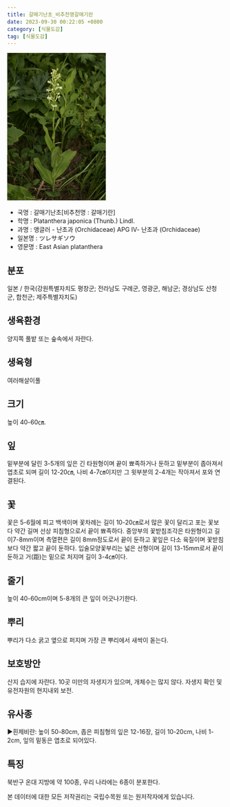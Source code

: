 ```yaml
---
title: 갈매기난초_비추천명갈매기란
date: 2023-09-30 00:22:05 +0800
category: [식물도감]
tag: [식물도감]
---
```




![갈매기난초[비추천명 : 갈매기란]](/assets/img/fileUpload/plants/basic/Orchidaceae/Platanthera/6389/6389_1_th2.jpg)
- 국명 : 갈매기난초[비추천명 : 갈매기란]
- 학명 : Platanthera japonica (Thunb.) Lindl.
- 과명 : 앵글러 - 난초과 (Orchidaceae) APG Ⅳ- 난초과 (Orchidaceae)
- 일본명 : ツレサギソウ
- 영문명 : East Asian platanthera


## 분포
일본 / 한국(강원특별자치도 평창군; 전라남도 구례군, 영광군, 해남군; 경상남도 산청군, 합천군; 제주특별자치도) 
## 생육환경
양지쪽 풀밭 또는 숲속에서 자란다.
## 생육형
여러해살이풀
## 크기
높이 40-60㎝.
## 잎
밑부분에 달린 3-5개의 잎은 긴 타원형이며 끝이 뾰족하거나 둔하고 밑부분이 좁아져서 엽초로 되며 길이 12-20㎝, 나비 4-7㎝이지만 그 윗부분의 2-4개는 작아져서 포와 연결된다.
## 꽃
꽃은 5-6월에 피고 백색이며 꽃차례는 길이 10-20㎝로서 많은 꽃이 달리고 포는 꽃보다 약간 길며 선상 피침형으로서 끝이 뾰족하다. 중앙부의 꽃받침조각은 타원형이고 길이7-8mm이며 측열편은 길이 8mm정도로서 끝이 둔하고 꽃잎은 다소 육질이며 꽃받침보다 약간 짧고 끝이 둔하다. 입술모양꽃부리는 넓은 선형이며 길이 13-15mm로서 끝이 둔하고 거(距)는 밑으로 처지며 길이 3-4㎝이다.
## 줄기
높이 40-60cm이며 5-8개의 큰 잎이 어긋나기한다.
## 뿌리
뿌리가 다소 굵고 옆으로 퍼지며 가장 큰 뿌리에서 새싹이 돋는다.
## 보호방안
산지 습지에 자란다. 10곳 미만의 자생지가 있으며, 개체수는 많지 않다. 자생지 확인 및 유전자원의 현지내외 보전.
## 유사종
▶흰제비란: 높이 50-80cm, 좁은 피침형의 잎은 12-16장, 길이 10-20cm, 나비 1-2cm, 잎의 밑동은 엽초로 되어있다.
## 특징
북반구 온대 지방에 약 100종, 우리 나라에는 6종이 분포한다.






본 데이터에 대한 모든 저작권리는 국립수목원 또는 원저작자에게 있습니다.
